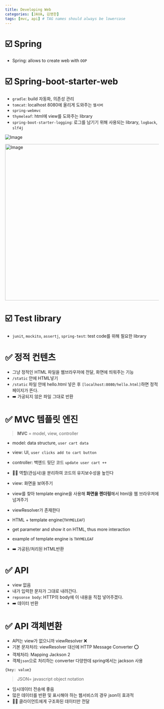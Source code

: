 ```yaml
---
title: Developing Web
categories: [JAVA, 김영한]
tags: [mvc, api] # TAG names should always be lowercase
---
```


# ☑️ Spring

- Spring: allows to create web with `OOP`

# ☑️ Spring-boot-starter-web

- `gradle`: build 자동화, 의존성 관리
- `tomcat`: localhost 8080에 올리게 도와주는 `웹서버`
- `spring-webmvc`
- `thymeleaf`: html에 view를 도와주는 library
- `spring-boot-starter-logging`: 로그를 남기기 위해 사용되는 library, `logback`, `slf4j`

![Image](https://github.com/user-attachments/assets/677e5939-bbea-488b-a317-4af7255ce88a)

<img width="512" alt="Image" src="https://github.com/user-attachments/assets/89f7c2ef-7aec-480b-b88d-37f7808a1e66" />

# ☑️ Test library

- `junit`, `mockito`, `assertj`, `spring-test`: test code를 위해 필요한 library

# ✅ 정적 컨텐츠

- 그냥 정적인 HTML 파일을 웹브라우저에 전달, 화면에 띄워주는 기능
- `/static` 안에 HTML넣기
- `/static` 파일 안에 hello.html 넣은 후 `[localhost:8080/hello.html]`하면 정적 페이지가 뜬다.
- ➡️ 가공되지 않은 파일 그대로 반환

# ✅ MVC 템플릿 엔진

> **MVC** = model, view, controller

- model: data structure, `user cart data`
- view: UI, `user clicks add to cart button`
- controller: 백엔드 뒷단 코드 `update user cart ++`
- 👍🏻 역할(관심사)을 분리하여 코드의 유지보수성을 높인다

- view: 화면을 보여주기
- view를 찾아 template engine을 사용해 **화면을 렌더링**해서 html을 웹 브라우져에 넘겨주기
- viewResolver가 존재한다
- HTML + template engine(`THYMELEAF`)
- get parameter and show it on HTML, thus more interaction
- example of template engine is `THYMELEAF`
- ➡️ 가공된/처리된 HTML반환

# ✅ API

- view 없음
- 내가 입력한 문자가 그대로 내려간다.
- `repsonse body`: HTTP의 body에 이 내용을 직접 넣어주겠다.
- ➡️ 데이터 반환

# ✅ API 객체변환

- API는 view가 없으니까 viewResolver ❌
- 기본 문자처리: viewResolver 대신에 HTTP Message Converter ⭕️
- 객체처리: Mapping Jackson 2
- 객체`json`으로 처리하는 converter 다양한데 spring에서는 jackson 사용

`{key: value}`

> JSON= javascript object notation

- 임시데이터 전송에 좋음
- 많은 데이터를 반환 및 표시해야 하는 웹서비스의 경우 json이 효과적
- 👍🏻 클라이언트에게 구조화된 데이터만 전달
